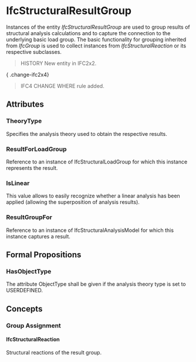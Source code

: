 # IfcStructuralResultGroup

Instances of the entity _IfcStructuralResultGroup_ are used to group results of structural analysis calculations and to capture the connection to the underlying basic load group. The basic functionality for grouping inherited from _IfcGroup_ is used to collect instances from _IfcStructuralReaction_ or its respective subclasses.<!-- end of definition -->

> HISTORY New entity in IFC2x2.

{ .change-ifc2x4}
> IFC4 CHANGE WHERE rule added.

## Attributes

### TheoryType
Specifies the analysis theory used to obtain the respective results.

### ResultForLoadGroup
Reference to an instance of IfcStructuralLoadGroup for which this instance represents the result.

### IsLinear
This value allows to easily recognize whether a linear analysis has been applied (allowing the superposition of analysis results).

### ResultGroupFor
Reference to an instance of IfcStructuralAnalysisModel for which this instance captures a result.

## Formal Propositions

### HasObjectType
The attribute ObjectType shall be given if the analysis theory type is set to USERDEFINED.

## Concepts

### Group Assignment



#### IfcStructuralReaction

Structural reactions of the result group.

